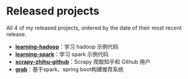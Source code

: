 # Released projects

All <!-- release_count starts -->4<!-- release_count ends --> of my released projects, ordered by the date of their most recent release.

<!-- recent_releases starts -->
* **[learning-hadoop](https://github.com/chensoul/learning-hadoop)**：学习 hadoop 示例代码
* **[learning-spark](https://github.com/chensoul/learning-spark)**：学习 spark 示例代码
* **[scrapy-zhihu-github](https://github.com/chensoul/scrapy-zhihu-github)**：Scrapy 爬取知乎和 Github 用户
* **[grab](https://github.com/chensoul/grab)**：基于spark、spring boot构建推荐系统
<!-- recent_releases ends -->